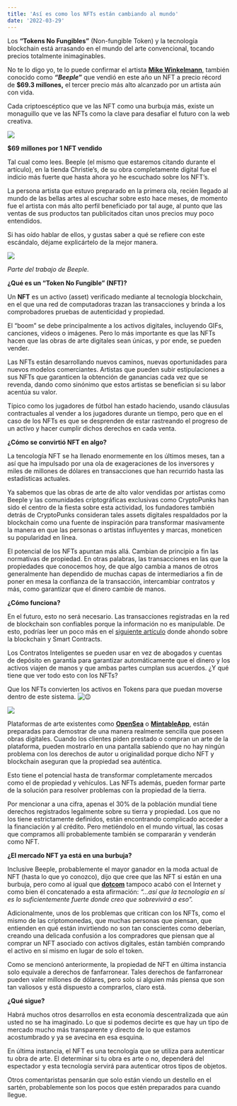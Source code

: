 ```yaml
---
title: 'Así es como los NFTs están cambiando al mundo'
date: '2022-03-29'
---
```


Los  **“Tokens No Fungibles”**  (Non-fungible Token) y la tecnología blockchain está arrasando en el mundo del arte convencional, tocando precios totalmente inimaginables.

No te lo digo yo, te lo puede confirmar el artista  [**Mike Winkelmann**,](https://es.wikipedia.org/wiki/Mike_Winkelmann)  también conocido como  _**“Beeple**_**”**  que vendió en este año un NFT a precio récord de  **$69.3 millones,**  el tercer precio más alto alcanzado por un artista aún con vida.

Cada criptoescéptico que ve las NFT como una burbuja más, existe un monaguillo que ve las NFTs como la clave para desafiar el futuro con la web creativa.

![](https://flexsible.com/wp-content/uploads/2021/05/102.png)

**$69 millones por 1 NFT vendido**

Tal cual como lees. Beeple (el mismo que estaremos citando durante el artículo), en la tienda Christie’s, de su obra completamente digital fue el indicio más fuerte que hasta ahora yo he escuchado sobre los NFT’s.

La persona artista que estuvo preparado en la primera ola, recién llegado al mundo de las bellas artes al escuchar sobre esto hace meses, de momento fue el artista con más alto perfil beneficiado por tal auge, al punto que las ventas de sus productos tan publicitados citan unos precios muy poco entendidos.

Si has oído hablar de ellos, y gustas saber a qué se refiere con este escándalo, déjame explicártelo de la mejor manera.

![](https://flexsible.com/wp-content/uploads/2021/05/merlin_184196631-820x1024.jpg)

_Parte del trabajo de Beeple._

**¿Qué es un “Token No Fungible” (NFT)?**

Un  **NFT** es un activo (asset) verificado mediante al tecnología blockchain, en el que una red de computadoras trazan las transacciones y brinda a los comprobadores pruebas de autenticidad y propiedad.

El “boom” se debe principalmente a los activos digitales, incluyendo GIFs, canciones, videos o imágenes. Pero lo más importante es que las NFTs hacen que las obras de arte digitales sean únicas, y por ende, se pueden vender.

Las NFTs están desarrollando nuevos caminos, nuevas oportunidades para nuevos modelos comerciantes. Artistas que pueden subir estipulaciones a sus NFTs que garanticen la obtención de ganancias cada vez que se revenda, dando como sinónimo que estos artistas se benefician si su labor acentúa su valor.

Típico como los jugadores de fútbol han estado haciendo, usando cláusulas contractuales al vender a los jugadores durante un tiempo, pero que en el caso de los NFTs es que se desprenden de estar rastreando el progreso de un activo y hacer cumplir dichos derechos en cada venta.

**¿Cómo se convirtió NFT en algo?**

La tencología NFT se ha llenado enormemente en los últimos meses, tan a así que ha impulsado por una ola de exageraciones de los inversores y miles de millones de dólares en transacciones que han recurrido hasta las estadísticas actuales.

Ya sabemos que las obras de arte de alto valor vendidas por artistas como Beeple y las comunidades criptográficas exclusivas como CryptoPunks han sido el centro de la fiesta sobre esta actividad, los fundadores también detrás de CryptoPunks consideran tales assets digitales respaldados por la blockchain como una fuente de inspiración para transformar masivamente la manera en que las personas o artistas influyentes y marcas, moneticen su popularidad en línea.

El potencial de los NFTs apuntan más allá. Cambian de principio a fin las normativas de propiedad. En otras palabras, las transacciones en las que la propiedades que conocemos hoy, de que algo cambia a manos de otros generalmente han dependido de muchas capas de intermediarios a fin de poner en mesa la confianza de la transacción, intercambiar contratos y más, como garantizar que el dinero cambie de manos.

**¿Cómo funciona?**

En el futuro, esto no será necesario. Las transacciones registradas en la red de blockchain son confiables porque la información no es manipulable. De esto, podrías leer un poco más en el  [siguiente artículo](https://flexsible.com/finanzas-descentralizadas-defi-que-es-lo-que-necesito-saber/)  donde ahondo sobre la blockchain y Smart Contracts.

Los Contratos Inteligentes se pueden usar en vez de abogados y cuentas de depósito en garantía para garantizar automáticamente que el dinero y los activos viajen de manos y que ambas partes cumplan sus acuerdos. ¿Y qué tiene que ver todo esto con los NFTs?

Que los NFTs convierten los activos en Tokens para que puedan moverse dentro de este sistema.  ![😉](https://s.w.org/images/core/emoji/13.1.0/svg/1f609.svg)

![](https://flexsible.com/wp-content/uploads/2021/05/11nft-auction-cryptopunks-print-mobileMasterAt3x.jpg)

Plataformas de arte existentes como  **[OpenSea](https://opensea.io/)** o  **[MintableApp](https://mintable.app/)**, están preparadas para demostrar de una manera realmente sencilla que poseen obras digitales. Cuando los clientes piden prestado o compran un arte de la plataforma, pueden mostrarlo en una pantalla sabiendo que no hay ningún problema con los derechos de autor u originalidad porque dicho NFT y blockchain aseguran que la propiedad sea auténtica.

Esto tiene el potencial hasta de transformar completamente mercados como el de propiedad y vehículos. Las NFTs además, pueden formar parte de la solución para resolver problemas con la propiedad de la tierra.

Por mencionar a una cifra, apenas el 30% de la población mundial tiene derechos registrados legalmente sobre su tierra y propiedad. Los que no los tiene estrictamente definidos, están encontrando complicado acceder a la financiación y al crédito. Pero metiéndolo en el mundo virtual, las cosas que compramos allí probablemente también se compararán y venderán como NFT.

**¿El mercado NFT ya está en una burbuja?**

Inclusive Beeple, probablemente el mayor ganador en la moda actual de NFT (hasta lo que yo conozco), dijo que cree que las NFT si están en una burbuja, pero como al igual que  **[dotcom](https://en.wikipedia.org/wiki/Dot-com_bubble)** tampoco acabó con el Internet y como bien él concatenado a esta afirmación:  _“…así que la tecnología en sí es lo suficientemente fuerte donde creo que sobrevivirá a eso”._

Adicionalmente, unos de los problemas que critican con los NFTs, como el mismo de las criptomonedas, que muchas personas que piensan, que entienden en qué están invirtiendo no son tan conscientes como deberían, creando una delicada confusión a los compradores que piensan que al comprar un NFT asociado con activos digitales, están también comprando el activo en sí mismo en lugar de solo el token.

Como se mencionó anteriormente, la propiedad de NFT en última instancia solo equivale a derechos de fanfarronear. Tales derechos de fanfarronear pueden valer millones de dólares, pero solo si alguien más piensa que son tan valiosos y está dispuesto a comprarlos, claro está.

**¿Qué sigue?**

Habrá muchos otros desarrollos en esta economía descentralizada que aún usted no se ha imaginado. Lo que si podemos decirte es que hay un tipo de mercado mucho más transparente y directo de lo que estamos acostumbrado y ya se avecina en esa esquina.

En última instancia, el NFT es una tecnología que se utiliza para autenticar tu obra de arte. El determinar si tu obra es arte o no, dependerá del espectador y esta tecnología servirá para autenticar otros tipos de objetos.

Otros comentaristas pensarán que solo están viendo un destello en el sartén, probablemente son los pocos que estén preparados para cuando llegue.